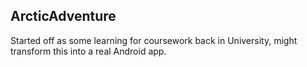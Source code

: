 ## ArcticAdventure 

Started off as some learning for coursework back in University, might transform this into a real Android app.
